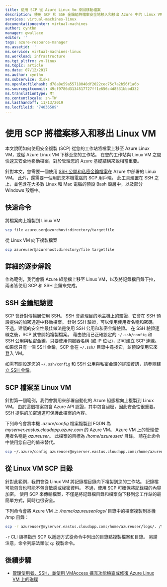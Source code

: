 ```yaml
---
title: 使用 SCP 從 Azure Linux Vm 來回移動檔案
description: 使用 SCP 和 SSH 金鑰組將檔案安全地移入和移出 Azure 中的 Linux VM。
services: virtual-machines-linux
documentationcenter: virtual-machines
author: cynthn
manager: gwallace
editor: ''
tags: azure-resource-manager
ms.assetid: ''
ms.service: virtual-machines-linux
ms.workload: infrastructure
ms.tgt_pltfrm: vm-linux
ms.topic: article
ms.date: 07/12/2017
ms.author: cynthn
ms.subservice: disks
ms.openlocfilehash: d78a8e59a55718048df2022cec75c7a2b56f1a6b
ms.sourcegitcommit: 49cf9786d3134517727ff1e656c4d8531bbbd332
ms.translationtype: MT
ms.contentlocale: zh-TW
ms.lasthandoff: 11/13/2019
ms.locfileid: "74036589"
---
```

# <a name="move-files-to-and-from-a-linux-vm-using-scp"></a>使用 SCP 將檔案移入和移出 Linux VM

本文說明如何使用安全複製 (SCP) 從您的工作站將檔案上移至 Azure Linux VM，或從 Azure Linux VM 下移至您的工作站。 在您的工作站與 Linux VM 之間快速又安全地移動檔案，對於管理您的 Azure 基礎結構來說相當重要。 

針對本文，您需要一個使用 [SSH 公開和私密金鑰檔案](mac-create-ssh-keys.md?toc=%2fazure%2fvirtual-machines%2flinux%2ftoc.json)在 Azure 中部署的 Linux VM。 此外，還需要一個用於您本機電腦的 SCP 用戶端。 此工具建置在 SSH 之上，並包含在大多數 Linux 和 Mac 電腦的預設 Bash 殼層中，以及部分 Windows 殼層中。

## <a name="quick-commands"></a>快速命令

將檔案向上複製到 Linux VM

```bash
scp file azureuser@azurehost:directory/targetfile
```

從 Linux VM 向下複製檔案

```bash
scp azureuser@azurehost:directory/file targetfile
```

## <a name="detailed-walkthrough"></a>詳細的逐步解說

作為範例，我們會將 Azure 組態檔上移至 Linux VM，以及將記錄檔目錄下拉，兩者皆使用 SCP 和 SSH 金鑰來完成。   

## <a name="ssh-key-pair-authentication"></a>SSH 金鑰組驗證

SCP 會針對傳輸層使用 SSH。 SSH 會處理目的地主機上的驗證，它會在 SSH 預設提供的加密通道中移動檔案。 針對 SSH 驗證，可以使用使用者名稱和密碼。 不過，建議的安全性最佳做法是使用 SSH 公用和私密金鑰驗證。 在 SSH 驗證連線之後，SCP 就會開始複製檔案。 藉由使用已正確設定的 `~/.ssh/config` 和 SSH 公用與私密金鑰，只要使用伺服器名稱 (或 IP 位址)，即可建立 SCP 連線。 如果您只有一個 SSH 金鑰，SCP 會在 `~/.ssh/` 目錄中尋找它，並預設使用它來登入 VM。

如需有關設定您的 `~/.ssh/config` 和 SSH 公用與私密金鑰的詳細資訊，請參閱[建立 SSH 金鑰](mac-create-ssh-keys.md?toc=%2fazure%2fvirtual-machines%2flinux%2ftoc.json)。

## <a name="scp-a-file-to-a-linux-vm"></a>SCP 檔案至 Linux VM

針對第一個範例，我們會將用來部署自動化的 Azure 組態檔向上複製到 Linux VM。 由於這個檔案包含 Azure API 認證，其中包含祕密，因此安全性很重要。 SSH 提供的加密通道可保護此檔案的內容。

下列命令會將本機 *.azure/config* 檔案複製到 FQDN 為 *myserver.eastus.cloudapp.azure.com* 的 Azure VM。 Azure VM 上的管理使用者名稱是 *azureuser*。 此檔案的目標為 */home/azureuser/* 目錄。 請在此命令中使用您自己的值來替代。

```bash
scp ~/.azure/config azureuser@myserver.eastus.cloudapp.com:/home/azureuser/config
```

## <a name="scp-a-directory-from-a-linux-vm"></a>從 Linux VM SCP 目錄

針對此範例，我們會從 Linux VM 將記錄檔目錄向下複製到您的工作站。 記錄檔可能包含也可能不包含敏感或祕密資料。 不過，使用 SCP 可確保將記錄檔的內容加密。 使用 SCP 來傳輸檔案，不僅是將記錄檔目錄和檔案向下移到您工作站的最簡單方式，同時也很安全。

下列命令會將 Azure VM 上 */home/azureuser/logs/* 目錄中的檔案複製到本機 /tmp 目錄：

```bash
scp -r azureuser@myserver.eastus.cloudapp.com:/home/azureuser/logs/. /tmp/
```

`-r` CLI 旗標指示 SCP 以遞迴方式從命令中列出的目錄點複製檔案和目錄。  另請注意，命令列語法類似 `cp` 複製命令。

## <a name="next-steps"></a>後續步驟

* [管理使用者、SSH，並使用 VMAccess 擴充功能檢查或修復 Azure Linux VM 上的磁碟](using-vmaccess-extension.md?toc=%2fazure%2fvirtual-machines%2flinux%2ftoc.json)
